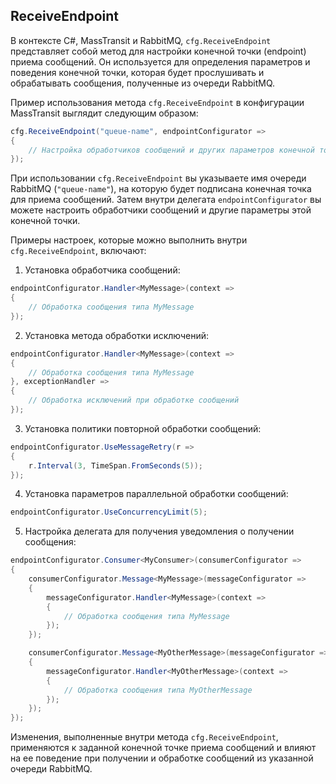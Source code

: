 ## ReceiveEndpoint ##
В контексте C#, MassTransit и RabbitMQ, `cfg.ReceiveEndpoint` представляет собой метод для настройки конечной точки (endpoint) приема сообщений. Он используется для определения параметров и поведения конечной точки, которая будет прослушивать и обрабатывать сообщения, полученные из очереди RabbitMQ.

Пример использования метода `cfg.ReceiveEndpoint` в конфигурации MassTransit выглядит следующим образом:

```csharp
cfg.ReceiveEndpoint("queue-name", endpointConfigurator =>
{
    // Настройка обработчиков сообщений и других параметров конечной точки
});
```

При использовании `cfg.ReceiveEndpoint` вы указываете имя очереди RabbitMQ (`"queue-name"`), на которую будет подписана конечная точка для приема сообщений. Затем внутри делегата `endpointConfigurator` вы можете настроить обработчики сообщений и другие параметры этой конечной точки.

Примеры настроек, которые можно выполнить внутри `cfg.ReceiveEndpoint`, включают:

1. Установка обработчика сообщений:
```csharp
endpointConfigurator.Handler<MyMessage>(context =>
{
    // Обработка сообщения типа MyMessage
});
```

2. Установка метода обработки исключений:
```csharp
endpointConfigurator.Handler<MyMessage>(context =>
{
    // Обработка сообщения типа MyMessage
}, exceptionHandler =>
{
    // Обработка исключений при обработке сообщений
});
```

3. Установка политики повторной обработки сообщений:
```csharp
endpointConfigurator.UseMessageRetry(r =>
{
    r.Interval(3, TimeSpan.FromSeconds(5));
});
```

4. Установка параметров параллельной обработки сообщений:
```csharp
endpointConfigurator.UseConcurrencyLimit(5);
```

5. Настройка делегата для получения уведомления о получении сообщения:
```csharp
endpointConfigurator.Consumer<MyConsumer>(consumerConfigurator =>
{
    consumerConfigurator.Message<MyMessage>(messageConfigurator =>
    {
        messageConfigurator.Handler<MyMessage>(context =>
        {
            // Обработка сообщения типа MyMessage
        });
    });

    consumerConfigurator.Message<MyOtherMessage>(messageConfigurator =>
    {
        messageConfigurator.Handler<MyOtherMessage>(context =>
        {
            // Обработка сообщения типа MyOtherMessage
        });
    });
});
```

Изменения, выполненные внутри метода `cfg.ReceiveEndpoint`, применяются к заданной конечной точке приема сообщений и влияют на ее поведение при получении и обработке сообщений из указанной очереди RabbitMQ.
